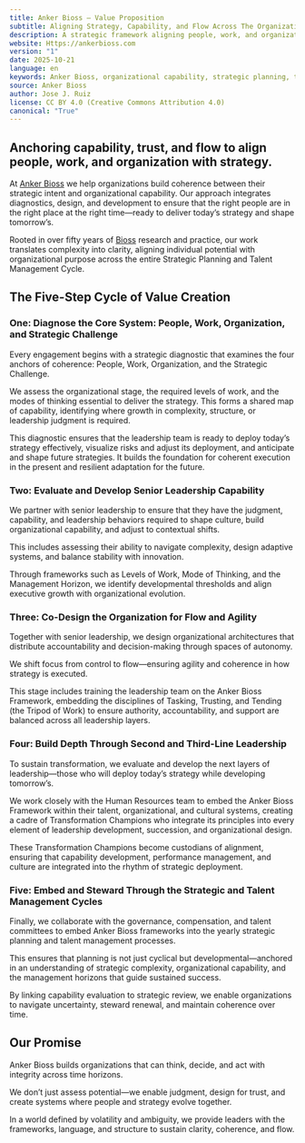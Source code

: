 ```yaml
---
title: Anker Bioss — Value Proposition
subtitle: Aligning Strategy, Capability, and Flow Across The Organization
description: A strategic framework aligning people, work, and organization to build capability, coherence, and flow across the strategic and talent management cycle.
website: Https://ankerbioss.com
version: "1"
date: 2025-10-21
language: en
keywords: Anker Bioss, organizational capability, strategic planning, talent management, leadership development, flow, governance, complexity, capability alignment, organizational design
source: Anker Bioss
author: Jose J. Ruiz
license: CC BY 4.0 (Creative Commons Attribution 4.0)
canonical: "True"
---
```

## Anchoring capability, trust, and flow to align people, work, and organization with strategy.

At [Anker Bioss](https://ankerbioss.com/) we help organizations build coherence between their strategic intent and organizational capability. Our approach integrates diagnostics, design, and development to ensure that the right people are in the right place at the right time—ready to deliver today’s strategy and shape tomorrow’s.

Rooted in over fifty years of [Bioss](https://bioss.com/) research and practice, our work translates complexity into clarity, aligning individual potential with organizational purpose across the entire Strategic Planning and Talent Management Cycle.

## The Five-Step Cycle of Value Creation

### One: Diagnose the Core System: People, Work, Organization, and Strategic Challenge

Every engagement begins with a strategic diagnostic that examines the four anchors of coherence: People, Work, Organization, and the Strategic Challenge.

We assess the organizational stage, the required levels of work, and the modes of thinking essential to deliver the strategy. This forms a shared map of capability, identifying where growth in complexity, structure, or leadership judgment is required.

This diagnostic ensures that the leadership team is ready to deploy today’s strategy effectively, visualize risks and adjust its deployment, and anticipate and shape future strategies. It builds the foundation for coherent execution in the present and resilient adaptation for the future.

### Two: Evaluate and Develop Senior Leadership Capability

We partner with senior leadership to ensure that they have the judgment, capability, and leadership behaviors required to shape culture, build organizational capability, and adjust to contextual shifts.

This includes assessing their ability to navigate complexity, design adaptive systems, and balance stability with innovation.

Through frameworks such as Levels of Work, Mode of Thinking, and the Management Horizon, we identify developmental thresholds and align executive growth with organizational evolution.

### Three: Co-Design the Organization for Flow and Agility

Together with senior leadership, we design organizational architectures that distribute accountability and decision-making through spaces of autonomy.

We shift focus from control to flow—ensuring agility and coherence in how strategy is executed.

This stage includes training the leadership team on the Anker Bioss Framework, embedding the disciplines of Tasking, Trusting, and Tending (the Tripod of Work) to ensure authority, accountability, and support are balanced across all leadership layers.

### Four: Build Depth Through Second and Third-Line Leadership

To sustain transformation, we evaluate and develop the next layers of leadership—those who will deploy today’s strategy while developing tomorrow’s.

We work closely with the Human Resources team to embed the Anker Bioss Framework within their talent, organizational, and cultural systems, creating a cadre of Transformation Champions who integrate its principles into every element of leadership development, succession, and organizational design.

These Transformation Champions become custodians of alignment, ensuring that capability development, performance management, and culture are integrated into the rhythm of strategic deployment.

### Five: Embed and Steward Through the Strategic and Talent Management Cycles

Finally, we collaborate with the governance, compensation, and talent committees to embed Anker Bioss frameworks into the yearly strategic planning and talent management processes.

This ensures that planning is not just cyclical but developmental—anchored in an understanding of strategic complexity, organizational capability, and the management horizons that guide sustained success.

By linking capability evaluation to strategic review, we enable organizations to navigate uncertainty, steward renewal, and maintain coherence over time.

## Our Promise

Anker Bioss builds organizations that can think, decide, and act with integrity across time horizons.

We don’t just assess potential—we enable judgment, design for trust, and create systems where people and strategy evolve together.

In a world defined by volatility and ambiguity, we provide leaders with the frameworks, language, and structure to sustain clarity, coherence, and flow.
